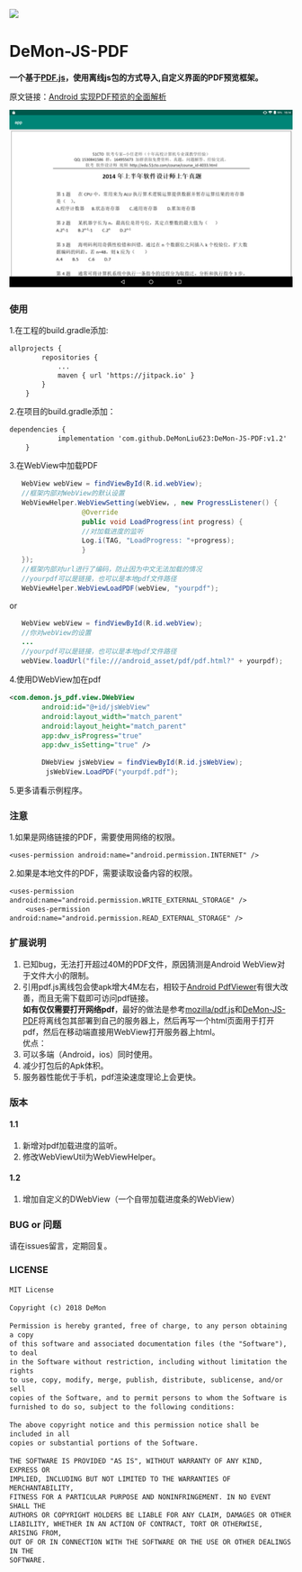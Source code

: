 [![](https://jitpack.io/v/DeMonLiu623/DeMon-JS-PDF.svg)](https://jitpack.io/#DeMonLiu623/DeMon-JS-PDF)

# DeMon-JS-PDF
**一个基于[PDF.js](http://mozilla.github.io/pdf.js/)，使用离线js包的方式导入,自定义界面的PDF预览框架。**

原文链接：[Android 实现PDF预览的全面解析](https://blog.csdn.net/DeMonliuhui/article/details/81185611)  

![Effect](https://raw.githubusercontent.com/DeMonLiu623/DeMon-JS-PDF/master/img/demo.png)

### 使用

1.在工程的build.gradle添加:
```
allprojects {
		repositories {
			...
			maven { url 'https://jitpack.io' }
		}
	}
```

2.在项目的build.gradle添加：
```
dependencies {
	        implementation 'com.github.DeMonLiu623:DeMon-JS-PDF:v1.2'
	}
```

3.在WebView中加载PDF

```java
   WebView webView = findViewById(R.id.webView);
   //框架内部对WebView的默认设置
   WebViewHelper.WebViewSetting(webView，, new ProgressListener() {
                  @Override
                  public void LoadProgress(int progress) {
                  //对加载进度的监听
                  Log.i(TAG, "LoadProgress: "+progress);
                  }
   });
   //框架内部对url进行了编码，防止因为中文无法加载的情况
   //yourpdf可以是链接，也可以是本地pdf文件路径
   WebViewHelper.WebViewLoadPDF(webView, "yourpdf");
```

or

```java
   WebView webView = findViewById(R.id.webView);
   //你对webView的设置
   ...
   //yourpdf可以是链接，也可以是本地pdf文件路径
   webView.loadUrl("file:///android_asset/pdf/pdf.html?" + yourpdf);
```


4.使用DWebView加在pdf
```xml
<com.demon.js_pdf.view.DWebView
        android:id="@+id/jsWebView"
        android:layout_width="match_parent"
        android:layout_height="match_parent"
        app:dwv_isProgress="true"
        app:dwv_isSetting="true" />
```
```java
        DWebView jsWebView = findViewById(R.id.jsWebView);
         jsWebView.LoadPDF("yourpdf.pdf");
```

5.更多请看示例程序。

### 注意

1.如果是网络链接的PDF，需要使用网络的权限。

```
<uses-permission android:name="android.permission.INTERNET" />
```
2.如果是本地文件的PDF，需要读取设备内容的权限。

```
<uses-permission android:name="android.permission.WRITE_EXTERNAL_STORAGE" />
    <uses-permission android:name="android.permission.READ_EXTERNAL_STORAGE" />
```

### 扩展说明
1. 已知bug，无法打开超过40M的PDF文件，原因猜测是Android WebView对于文件大小的限制。
2. 引用pdf.js离线包会使apk增大4M左右，相较于[Android PdfViewer](https://github.com/barteksc/AndroidPdfViewer)有很大改善，而且无需下载即可访问pdf链接。  
**如有仅仅需要打开网络pdf**，最好的做法是参考[mozilla/pdf.js](https://github.com/mozilla/pdf.js)和[DeMon-JS-PDF](https://github.com/DeMonLiu623/DeMon-JS-PDF/tree/master/JS_PDF/src/main/assets/pdf)将离线包其部署到自己的服务器上，然后再写一个html页面用于打开pdf，然后在移动端直接用WebView打开服务器上html。  
优点：  
1. 可以多端（Android，ios）同时使用。  
2. 减少打包后的Apk体积。
3. 服务器性能优于手机，pdf渲染速度理论上会更快。

### 版本
#### 1.1
1. 新增对pdf加载进度的监听。
2. 修改WebViewUtil为WebViewHelper。

#### 1.2
1. 增加自定义的DWebView（一个自带加载进度条的WebView）

### BUG or 问题
请在issues留言，定期回复。

### LICENSE

```
MIT License

Copyright (c) 2018 DeMon

Permission is hereby granted, free of charge, to any person obtaining a copy
of this software and associated documentation files (the "Software"), to deal
in the Software without restriction, including without limitation the rights
to use, copy, modify, merge, publish, distribute, sublicense, and/or sell
copies of the Software, and to permit persons to whom the Software is
furnished to do so, subject to the following conditions:

The above copyright notice and this permission notice shall be included in all
copies or substantial portions of the Software.

THE SOFTWARE IS PROVIDED "AS IS", WITHOUT WARRANTY OF ANY KIND, EXPRESS OR
IMPLIED, INCLUDING BUT NOT LIMITED TO THE WARRANTIES OF MERCHANTABILITY,
FITNESS FOR A PARTICULAR PURPOSE AND NONINFRINGEMENT. IN NO EVENT SHALL THE
AUTHORS OR COPYRIGHT HOLDERS BE LIABLE FOR ANY CLAIM, DAMAGES OR OTHER
LIABILITY, WHETHER IN AN ACTION OF CONTRACT, TORT OR OTHERWISE, ARISING FROM,
OUT OF OR IN CONNECTION WITH THE SOFTWARE OR THE USE OR OTHER DEALINGS IN THE
SOFTWARE.

```

